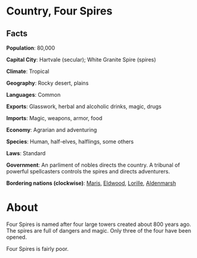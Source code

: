 # Country, Four Spires

## Facts
**Population**: 80,000

**Capital City**: Hartvale (secular); White Granite Spire (spires)

**Climate**: Tropical

**Geography**: Rocky desert, plains

**Languages**: Common

**Exports**: Glasswork, herbal and alcoholic drinks, magic, drugs

**Imports**: Magic, weapons, armor, food

**Economy**: Agrarian and adventuring

**Species**: Human, half-elves, halflings, some others

**Laws**: Standard

**Government**: An parliment of nobles directs the country. A tribunal of powerful spellcasters controls the spires and directs adventurers.

**Bordering nations (clockwise)**: [Maris](maris.md), [Eldwood](eldwood.md), [Lorille](lorille.md), [Aldenmarsh](aldenmarsh.md)

# About
Four Spires is named after four large towers created about 800 years ago. The spires are full of dangers and magic. Only three of the four have been opened.

Four Spires is fairly poor.
